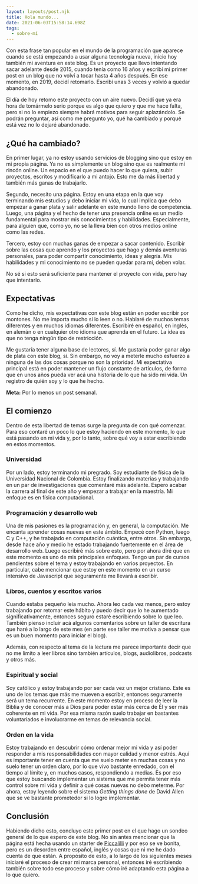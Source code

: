 ```yaml
---
layout: layouts/post.njk
title: Hola mundo...
date: 2021-06-03T15:58:14.698Z
tags:
  - sobre-mí
---
```

Con esta frase tan popular en el mundo de la programación que aparece cuando se está empezando a usar alguna tecnología nueva, inicio hoy también mi aventura en este blog. Es un proyecto que llevo intentando sacar adelante desde 2015, cuando tenía como 16 años y escribí mi primer post en un blog que no volví a tocar hasta 4 años después. En ese momento, en 2019, decidí retomarlo. Escribí unas 3 veces y volvió a quedar abandonado. 

El día de hoy retomo este proyecto con un aire nuevo. Decidí que ya era hora de tomármelo serio porque es algo que quiero y que me hace falta, pero si no lo empiezo siempre habrá motivos para seguir aplazándolo. Se podrán preguntar, así como me pregunto yo, qué ha cambiado y porqué está vez no lo dejaré abandonado.

## ¿Qué ha cambiado?

En primer lugar, ya no estoy usando servicios de blogging sino que estoy en mi propia página. Ya no es simplemente un blog sino que es realmente mi rincón online. Un espacio en el que puedo hacer lo que quiera, subir proyectos, escritos y modificarlo a mi antojo. Esto me da más libertad y también más ganas de trabajarlo. 

Segundo, necesito una página. Estoy en una etapa en la que voy terminando mis estudios y debo iniciar mi vida, lo cual implica que debo empezar a ganar plata y salir adelante en este mundo lleno de competencia. Luego, una página y el hecho de tener una presencia online es un medio fundamental para mostrar mis conocimientos y habilidades. Especialmente, para alguien que, como yo, no se la lleva bien con otros medios online como las redes. 

Tercero, estoy con muchas ganas de empezar a sacar contenido. Escribir sobre las cosas que aprendo y los proyectos que hago y demás aventuras personales, para poder compartir conocimiento, ideas y alegría. Mis habilidades y mi conocimiento no se pueden quedar para mí, deben volar.

No sé si esto será suficiente para mantener el proyecto con vida, pero hay que intentarlo.

## Expectativas

Como he dicho, mis expectativas con este blog están en poder escribir por montones. No me importa mucho si lo leen o no. Hablaré de muchos temas diferentes y en muchos idiomas diferentes. Escribiré en español, en inglés, en alemán o en cualquier otro idioma que aprenda en el futuro. La idea es que no tenga ningún tipo de restricción. 

Me gustaría tener alguna base de lectores, sí. Me gustaría poder ganar algo de plata con este blog, sí. Sin embargo, no voy a meterle mucho esfuerzo a ninguna de las dos cosas porque no son la prioridad. Mi expectativa principal está en poder mantener un flujo constante de artículos, de forma que en unos años pueda ver acá una historia de lo que ha sido mi vida. Un registro de quién soy y lo que he hecho. 

**Meta:** Por lo menos un post semanal. 

## El comienzo

Dentro de esta libertad de temas surge la pregunta de con qué comenzar. Para eso contaré un poco lo que estoy haciendo en este momento, lo que está pasando en mi vida y, por lo tanto, sobre qué voy a estar escribiendo en estos momentos. 

### Universidad

Por un lado, estoy terminando mi pregrado. Soy estudiante de física de la Universidad Nacional de Colombia. Estoy finalizando materias y trabajando en un par de investigaciones que comentaré más adelante. Espero acabar la carrera al final de este año y empezar a trabajar en la maestría. Mi enfoque es en física computacional.

### Programación y desarrollo web

Una de mis pasiones es la programación y, en general, la computación. Me encanta aprender cosas nuevas en este ámbito. Empecé con Python, luego C y C++, y he trabajado en computación cuántica, entre otros. Sin embargo, desde hace año y medio he estado trabajando fuertemente en el área de desarrollo web. Luego escribiré más sobre esto, pero por ahora diré que en este momento es uno de mis principales enfoques. Tengo un par de cursos pendientes sobre el tema y estoy trabajando en varios proyectos. En particular, cabe mencionar que estoy en este momento en un curso intensivo de Javascript que seguramente me llevará a escribir.

### Libros, cuentos y escritos varios

Cuando estaba pequeño leía mucho. Ahora leo cada vez menos, pero estoy trabajando por retomar este hábito y puedo decir que lo he aumentado significativamente, entonces seguro estaré escribiendo sobre lo que leo. También pienso incluir acá algunos comentarios sobre un taller de escritura que haré a lo largo de este mes (en parte ese taller me motiva a pensar que es un buen momento para iniciar el blog). 

Además, con respecto al tema de la lectura me parece importante decir que no me limito a leer libros sino también artículos, blogs, audiolibros, podcasts y otros más.

### Espiritual y social

Soy católico y estoy trabajando por ser cada vez un mejor cristiano. Este es uno de los temas que más me mueven a escribir, entonces seguramente será un tema recurrente. En este momento estoy en proceso de leer la Biblia y de conocer más a Dios para poder estar más cerca de Él y ser más coherente en mi vida. Por esa misma razón suelo trabajar en bastantes voluntariados e involucrarme en temas de relevancia social. 

### Orden en la vida

Estoy trabajando en descubrir cómo ordenar mejor mi vida y así poder responder a mis responsabilidades con mayor calidad y menor estrés. Aquí es importante tener en cuenta que me suelo meter en muchas cosas y no suelo tener un orden claro, por lo que vivo bastante enredado, con el tiempo al límite y, en muchos casos, respondiendo a medias. Es por eso que estoy buscando implementar un sistema que me permita tener más control sobre mi vida y definir a qué cosas nuevas no debo meterme. Por ahora, estoy leyendo sobre el sistema *Getting things done* de David Allen que se ve bastante prometedor si lo logro implementar. 

## Conclusión

Habiendo dicho esto, concluyo este primer post en el que hago un sondeo general de lo que espero de este blog. No sin antes mencionar que la página está hecha usando un starter de [Piccalilli](https://piccalil.li/) y por eso se ve bonita, pero es un desorden entre español, inglés y cosas que ni me he dado cuenta de que están. A propósito de esto, a lo largo de los siguientes meses iniciaré el proceso de crear mi marca personal, entonces iré escribiendo también sobre todo ese proceso y sobre cómo iré adaptando esta página a lo que quiero.